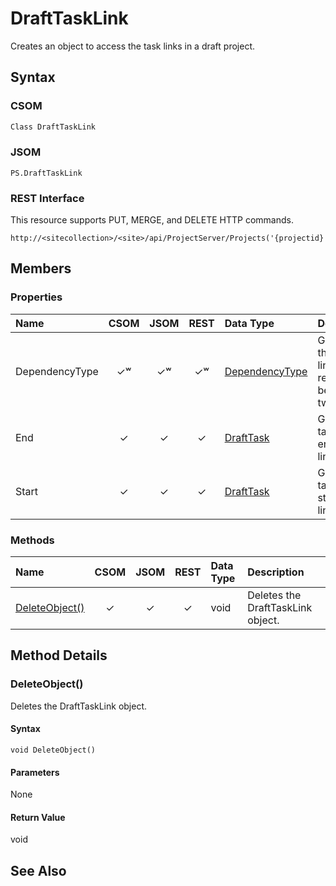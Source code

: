 [comment]: # (Name:DraftTaskLink)
[comment]: # (Type:Object)
[comment]: # (Status:Incomplete)
[comment]: # (GeneratedDate:2016-12-13 02:07:22Z)

# DraftTaskLink

Creates an object to access the task links in a draft project.



## Syntax

### CSOM

```C#
Class DraftTaskLink 
```
### JSOM

```
PS.DraftTaskLink
```
### REST Interface

This resource supports PUT, MERGE, and DELETE HTTP commands.

```
http://<sitecollection>/<site>/api/ProjectServer/Projects('{projectid}')/Draft/TaskLinks('{linkid}')
```


## Members

### Properties

|**Name**|**CSOM**|**JSOM**|**REST**|**Data Type**|**Description**|
|:-----|:-----:|:-----:|:-----:|:-----|:-----|
|DependencyType|&#x2713;&#x02B7;|&#x2713;&#x02B7;|&#x2713;&#x02B7;|[DependencyType](DependencyType.md)|Gets or sets the type of link relationship between two tasks.|
|End|&#x2713;|&#x2713;|&#x2713;|[DraftTask](DraftTask.md)|Gets the task at the end of the link.|
|Start|&#x2713;|&#x2713;|&#x2713;|[DraftTask](DraftTask.md)|Gets the task at the start of the link.|





### Methods

|**Name**|**CSOM**|**JSOM**|**REST**|**Data Type**|**Description**|
|:-----|:-----:|:-----:|:-----:|:-----|:-----|
|[DeleteObject()](#DeleteObject__)|&#x2713;|&#x2713;|&#x2713;|void|Deletes the DraftTaskLink object.|



## Method Details


### <a id="DeleteObject__"></a>DeleteObject()
 
Deletes the DraftTaskLink object.

#### Syntax

```
void DeleteObject()
```

#### Parameters

None

#### Return Value

void


## See Also

